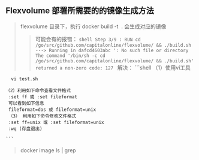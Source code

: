 ## Flexvolume 部署所需要的的镜像生成方法

> flexvolume 目录下，执行
> docker build -t <image name> .
> 会生成对应的镜像
>> 可能会有的报错：
    ```shell
    Step 3/9 : RUN cd /go/src/github.com/capitalonline/flexvolume/ && ./build.sh
     ---> Running in dafcd4603abc
    ': No such file or directory
    The command '/bin/sh -c cd /go/src/github.com/capitalonline/flexvolume/ && ./build.sh' returned a non-zero code: 127
    ```
    解决：
    ```shell
   （1）使用vi工具
 
      vi test.sh
 
    （2）利用如下命令查看文件格式 
     :set ff 或 :set fileformat 
     可以看到如下信息 
     fileformat=dos 或 fileformat=unix 
     （3） 利用如下命令修改文件格式 
     :set ff=unix 或 :set fileformat=unix 
     :wq (存盘退出)
    
    ```
> docker image ls | grep <image name>
